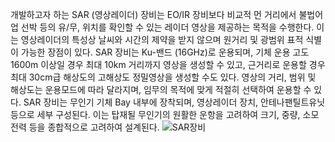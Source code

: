  개발하고자 하는 SAR (영상레이더) 장비는 EO/IR 장비보다 비교적 먼 거리에서 불법어업 선박 등의 유/무, 위치를 확인할 수 있는 레이더 영상을 제공하는 목적을 수행한다. 이는 영상레이더의 특성상 날씨와 시간의 제약을 받지 않으며 원거리 및 광범위 표적 식별이 가능한 장점이 있다. SAR 장비는 Ku-밴드 (16GHz)로 운용되며, 기체 운용 고도 1600m 이상일 경우 최대 10km 거리까지 영상을 생성할 수 있고, 근거리로 운용할 경우 최대 30cm급 해상도의 고해상도 정밀영상을 생성할 수도 있다. 영상의 거리, 범위 및 해상도는 운용모드에 따라 달라지며, 임무의 목적에 맞게 적절히 선택하여 운용할 수 있다. SAR 장비는 무인기 기체 Bay 내부에 장착되며, 영상레이더 장치, 안테나팬틸트유닛 등으로 세부 구성된다. 이는 탑재될 무인기의 원활한 운항을 고려하여 크기, 중량, 소모전력 등을 종합적으로 고려하여 설계된다. 
![SAR장비](https://user-images.githubusercontent.com/96463971/146885823-12a7f52f-b6ad-4746-b0db-2e4d65de5ecb.png)
